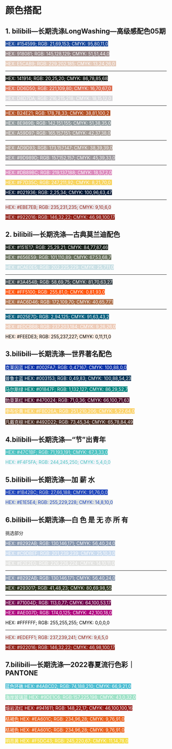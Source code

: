 # 颜色搭配



## 1. bilibili—长期洗涤LongWashing—高级感配色05期

<font style="background: #154599" color=#ffffff>HEX: #154599; RGB: 21,69,153; CMYK: 95,80,11,0</font>

<font style="background: #918081" color=#ffffff>HEX: 918081; RGB: 145,128,129; CMYK: 51,51,44,0 </font>

<font style="background: #E5CAB9" color=#ffffff>HEX: E5CAB9; RGB: 229,202,185; CMYK: 13,24,26,0 </font>

---

<font style="background: #141914" color=#ffffff>HEX: 141914; RGB: 20,25,20; CMYK: 86,78,85,68</font>

<font style="background: #DD6D50" color=#ffffff>HEX: DD6D50; RGB: 221,109,80; CMYK: 16,70,67,0 </font>

<font style="background: #D8D7DA" color=#ffffff>HEX: D8D7DA; RGB: 216,215,218; CMYK: 18,15,12,0 </font>

---

<font style="background: #B24E21" color=#ffffff>HEX: B24E21; RGB: 178,78,33; CMYK: 38,81,100,2 </font>

<font style="background: #8E989B" color=#ffffff>HEX: 8E989B; RGB: 142,151,155; CMYK: 51,38,35,0</font>

<font style="background: #A59D97" color=#ffffff>HEX: A59D97; RGB: 165,157,151; CMYK: 42,37,38,0</font>

---

<font style="background: #AD9D93" color=#ffffff>HEX: AD9D93; RGB: 173,157,147; CMYK: 38,39,39,0</font>

<font style="background: #9D989D" color=#ffffff>HEX: #9D989D; RGB: 157,152,157; CMYK: 45,39,33,0</font>

---

<font style="background: #DB89BC" color=#ffffff>HEX: #DB89BC; RGB: 219,137,188; CMYK: 18,57,2,0</font>

<font style="background: #F7D35C" color=#ffffff>HEX: #F7D35C; RGB: 247,211,92; CMYK: 8,21,70,0 </font>

<font style="background: #021936" color=#ffffff>HEX: #021936; RGB: 2,25,34; CMYK: 100,96,63,47</font>

---

<font style="background: #EBE7EB" color=#922016>HEX: #EBE7EB; RGB: 235,231,235; CMYK: 9,10,6,0</font>

<font style="background: #922016" color=#EBE7EB>HEX: #922016; RGB: 146,32,22; CMYK: 46,98,100,17</font>

## 2. bilibili—长期洗涤—古典莫兰迪配色

<font style="background: #151E17" color=#FFFFFF>HEX: #151E17; RGB: 25,29,21; CMYK: 84,77,87,46</font>

<font style="background: #656E59" color=#ffffff>HEX: #656E59; RGB: 101,110,89; CMYK: 67,53,68,7</font>

<font style="background: #CAE0E5" color=#ffffff>HEX: #CAE0E5; RGB: 202,225,229; CMYK: 25,7,11,0</font>

---

<font style="background: #3A454B" color=#FFFFFF>HEX: #3A454B; RGB: 58,69,75; CMYK: 81,70,63,27</font>

<font style="background: #FF5100" color=#ffffff>HEX: #FF5100; RGB: 255,81,0; CMYK: 0,81,93,0</font>

<font style="background: #AC6D46" color=#ffffff>HEX: #AC6D46; RGB: 172,109,70; CMYK: 40,65,77,1</font>

---

<font style="background: #025E7D" color=#FFFFFF>HEX: #025E7D; RGB: 2,94,125; CMYK: 91,63,43,2</font>

<font style="background: #EDCBB8" color=#ffffff>HEX: #EDCBB8; RGB: 237,203,184; CMYK: 9,26,26,0</font>

<font style="background: #FEEDE3" color=#000000>HEX: #FEEDE3; RGB: 255,237,227; CMYK: 0,11,11,0</font>

## 3.bilibili—长期洗涤—世界著名配色

<font style="background: #002FA7" color=#FFFFFF>克莱因蓝 HEX: #002FA7; RGB: 0,47,167; CMYK: 100,88,0,0</font>

<font style="background: #003153" color=#FFFFFF>普鲁士蓝 HEX: #003153; RGB: 0,49,83; CMYK: 100,88,54,23</font>

<font style="background: #01847F" color=#FFFFFF>马尔斯绿 HEX: #01847F; RGB: 1,132,127; CMYK: 86,29,52,7</font>

<font style="background: #470024" color=#FFFFFF>勃垦第红 HEX: #470024; RGB: 71,0,36; CMYK: 66,100,71,63</font>

<font style="background: #FBD26A" color=#FFFFFF>申布伦黄 HEX: #FBD26A; RGB: 251,210,206; CMYK: 5,22,64,0</font>

<font style="background: #492D22" color=#FFFFFF>凡戴克棕 HEX: #492D22; RGB: 73,45,34; CMYK: 65,78,84,49</font>

## 4.bilibili—长期洗涤—“节”出青年

<font style="background: #47C1BF" color=#F4F5FA>HEX: #47C1BF; RGB: 71,193,191; CMYK: 67,3,33,0</font>

<font style="background: #F4F5FA" color=#47C1BF>HEX: #F4F5FA; RGB: 244,245,250; CMYK: 5,4,0,0</font>

## 5.bilibili—长期洗涤—加 薪 水

<font style="background: #1B42BC" color=#E1E5E4>HEX: #1B42BC; RGB: 27,66,188; CMYK: 91,76,0,0</font>

<font style="background: #E1E5E4" color=#1B42BC>HEX: #E1E5E4; RGB: 255,229,228; CMYK: 14,8,10,0</font>

## 6.bilibili—长期洗涤—白 色 是 无 亦 所 有

挑选部分

<font style="background: #8292AB" color=#FFFFFF>HEX: #8292AB; RGB: 130,146,171; CMYK: 56,40,24,0</font>

<font style="background: #C9DBEF" color=#FFFFFF>HEX: #C9DBEF; RGB: 201,239,239; CMYK: 25,10,3,0</font>

<font style="background: #E2E2E0" color=#FFFFFF>HEX: #E2E2E0; RGB: 226,226,224; CMYK: 14,10,11,0</font>

---

<font style="background: #8292AB" color=#FFFFFF>HEX: #8292AB; RGB: 130,146,171; CMYK: 56,40,24,0</font>

<font style="background: #293017" color=#FFFFFF>HEX: #293017; RGB: 41,48,23; CMYK: 80,69,98,55</font>

---

<font style="background: #71004D" color=#FFFFFF>HEX: #71004D; RGB: 113,0,77; CMYK: 64,100,53,17</font>

<font style="background: #AE007D" color=#FFFFFF>HEX: #AE007D; RGB: 174,0,125; CMYK: 42,100,18,0</font>

<font style="background: #FFFFFF" color= 000000>HEX: #FFFFFF; RGB: 255,255,255; CMYK: 0,0,0,0</font>

---

<font style="background: #EDEFF1" color=#922016>HEX: #EDEFF1; RGB: 237,239,241; CMYK: 9,6,5,0</font>

<font style="background: #922016" color=#EDEFF1>HEX: #922016; RGB: 146,32,22; CMYK: 46,98,100,17</font>

## 7.bilibili—长期洗涤—2022春夏流行色彩｜PANTONE

<font style="background: #4ABCD2" color=#FFFFFF>蓝色环礁 HEX: #4ABCD2; RGB: 74,188,210; CMYK: 66,9,21,0</font>

<font style="background: #9DE1C6" color=#FFFFFF>海岸玻璃蓝 HEX: #9DE1C6; RGB:157,225,198; CMYK: 43,0,32,0</font>

<font style="background: #941611" color=#FFFFFF>熔岩流红 HEX: #941611; RGB: 148,22,17; CMYK: 46,100,100,16</font>


<font style="background: #EA601C" color=#FFFFFF>桔褐色 HEX: #EA601C; RGB: 234,96,28; CMYK: 9,76,91,0</font>


<font style="background: #EA601C" color=#FFFFFF>桔褐色 HEX: #EA601C; RGB: 234,96,28; CMYK: 9,76,91,0</font>

<font style="background: #F5DC43" color=#FFFFFF>明亮黄 HEX: #F5DC43; RGB: 245,220,67; CMYK: 11,14,78,0</font>

